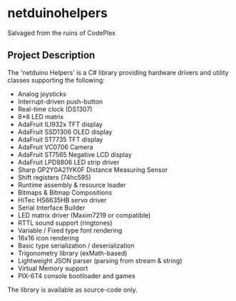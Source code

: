 # netduinohelpers

Salvaged from the ruins of CodePlex

## Project Description

The 'netduino Helpers' is a C# library providing hardware drivers and utility classes supporting the following:

* Analog joysticks
* Interrupt-driven push-button
* Real-time clock (DS1307)
* 8*8 LED matrix
* AdaFruit ILI932x TFT display
* AdaFruit SSD1306 OLED display
* AdaFruit ST7735 TFT display
* AdaFruit VC0706 Camera
* AdaFruit ST7565 Negative LCD display
* AdaFruit LPD8806 LED strip driver
* Sharp GP2Y0A21YK0F Distance Measuring Sensor
* Shift registers (74hc595)
* Runtime assembly &amp; resource loader
* Bitmaps &amp;&nbsp;Bitmap Compositions
* HiTec HS6635HB servo driver
* Serial Interface Builder
* LED matrix driver (Maxim7219 or compatible)
* RTTL sound support (ringtones)
* Variable / Fixed type font rendering
* 16x16 icon rendering
* Basic type serialization / deserialization
* Trigonometry library (exMath-based)
* Lightweight JSON parser (parsing from stream &amp; string)
* Virtual Memory support </li><li>PIX-6T4 console bootloader and games

The library is available as source-code only.
